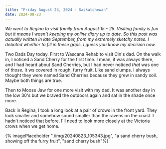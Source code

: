 ```yaml
---
title: "Friday August 23, 2024 - Saskatchewan"
date: 2024-08-23
---
```


_We went to Regina to visit family from August 15 - 25.  Visiting family is fun but it means I wasn't keeping my online diary up to date.  So this post was actually written in late September, from my extremely sketchy notes. I debated whether to fill in these gaps.  I guess you know my decision now._

Two Dads Day today.  First to Wascana Rehab to visit Cin's dad.  On the walk in, I noticed a Sand Cherry for the first time.  I mean, it was always there, and I had heard about Sand Cherries, but I had never noticed _that_ was one of _those._  It ws covered in rough, furry fruit.  Like sand clumps.  I always thought they were named Sand Cherries because they grew in sandy soil.  Maybe both things are true.

Then to Moose Jaw for one more visit with my dad.  It was another day in the low 30's but we braved the outdoors again and sat in the shade once more.  

Back in Regina, I took a long look at a pair of crows in the front yard.  They look smaller and somehow sound smaller than the ravens on the coast.  I hadn't noticed that before.  I'll need to look more closely at the Victoria crows when we get home.


{% imagePlaceholder "./img/20240823_105343.jpg", "a sand cherry bush, showing off the furry fruit", "sand cherry bush"%}